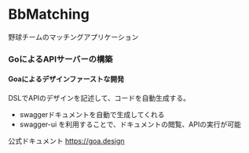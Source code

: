 # BbMatching
野球チームのマッチングアプリケーション

### GoによるAPIサーバーの構築
#### Goaによるデザインファーストな開発
DSLでAPIのデザインを記述して、コードを自動生成する。

* swaggerドキュメントを自動で生成してくれる
* swagger-ui を利用することで、ドキュメントの閲覧、APIの実行が可能

公式ドキュメント
https://goa.design

